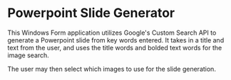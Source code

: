 # Powerpoint Slide Generator
This Windows Form application utilizes Google's Custom Search API to generate a Powerpoint slide from key words entered.
It takes in a title and text from the user, and uses the title words and bolded text words for the image search.

The user may then select which images to use for the slide generation. 
